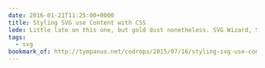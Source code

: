 ```yaml
---
date: 2016-01-21T11:25:00+0000
title: Styling SVG use Content with CSS
lede: Little late on this one, but gold dust nonetheless. SVG Wizard, Sara Soueidan, discusses in-depth how to style SVG's <use> element and how to overcome the challenges in doing so.
tags:
  - svg
bookmark_of: http://tympanus.net/codrops/2015/07/16/styling-svg-use-content-css
---
```

